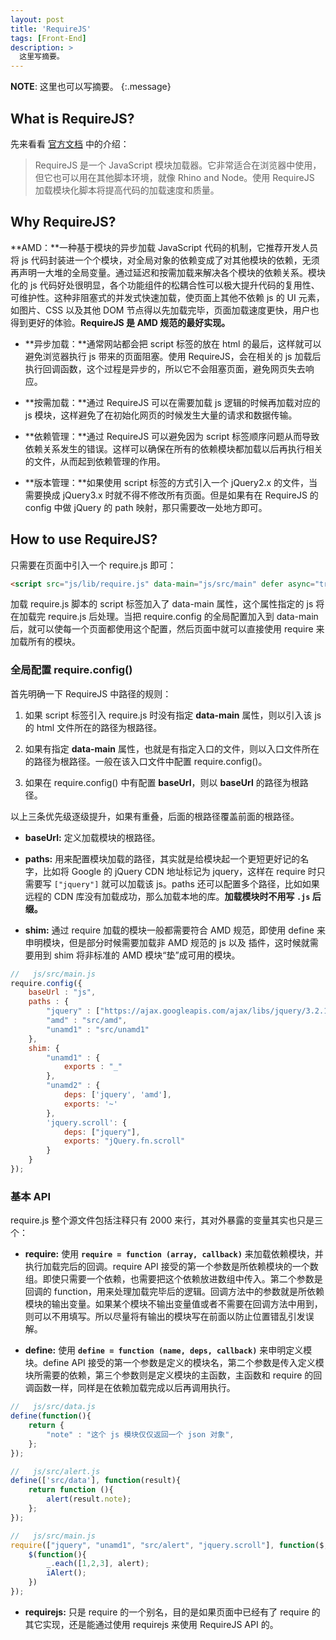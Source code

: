 ```yaml
---
layout: post
title: 'RequireJS'
tags: [Front-End]
description: >
  这里写摘要。
---
```


**NOTE**: 这里也可以写摘要。
{:.message}

## What is RequireJS?

先来看看 <a href="http://requirejs.org/" target="_blank">官方文档</a> 中的介绍：
> RequireJS 是一个 JavaScript 模块加载器。它非常适合在浏览器中使用，但它也可以用在其他脚本环境，就像 Rhino and Node。使用 RequireJS 加载模块化脚本将提高代码的加载速度和质量。

## Why RequireJS?

**AMD：**一种基于模块的异步加载 JavaScript 代码的机制，它推荐开发人员将 js 代码封装进一个个模块，对全局对象的依赖变成了对其他模块的依赖，无须再声明一大堆的全局变量。通过延迟和按需加载来解决各个模块的依赖关系。模块化的 js 代码好处很明显，各个功能组件的松耦合性可以极大提升代码的复用性、可维护性。这种非阻塞式的并发式快速加载，使页面上其他不依赖 js 的 UI 元素，如图片、CSS 以及其他 DOM 节点得以先加载完毕，页面加载速度更快，用户也得到更好的体验。**RequireJS 是 AMD 规范的最好实现。**

* **异步加载：**通常网站都会把 script 标签的放在 html 的最后，这样就可以避免浏览器执行 js 带来的页面阻塞。使用 RequireJS，会在相关的 js 加载后执行回调函数，这个过程是异步的，所以它不会阻塞页面，避免网页失去响应。

* **按需加载：**通过 RequireJS 可以在需要加载 js 逻辑的时候再加载对应的 js 模块，这样避免了在初始化网页的时候发生大量的请求和数据传输。

* **依赖管理：**通过 RequireJS 可以避免因为 script 标签顺序问题从而导致依赖关系发生的错误。这样可以确保在所有的依赖模块都加载以后再执行相关的文件，从而起到依赖管理的作用。

* **版本管理：**如果使用 script 标签的方式引入一个 jQuery2.x 的文件，当需要换成 jQuery3.x 时就不得不修改所有页面。但是如果有在 RequireJS 的 config 中做 jQuery 的 path 映射，那只需要改一处地方即可。

## How to use RequireJS?

只需要在页面中引入一个 require.js 即可：

```html
<script src="js/lib/require.js" data-main="js/src/main" defer async="true"></script>
```

加载 require.js 脚本的 script 标签加入了 data-main 属性，这个属性指定的 js 将在加载完 require.js 后处理。当把 require.config 的全局配置加入到 data-main 后，就可以使每一个页面都使用这个配置，然后页面中就可以直接使用 require 来加载所有的模块。

### 全局配置 require.config()

首先明确一下 RequireJS 中路径的规则：

1. 如果 script 标签引入 require.js 时没有指定 **data-main** 属性，则以引入该 js 的 html 文件所在的路径为根路径。

2. 如果有指定 **data-main** 属性，也就是有指定入口的文件，则以入口文件所在的路径为根路径。一般在该入口文件中配置 require.config()。

3. 如果在 require.config() 中有配置 **baseUrl**，则以 **baseUrl** 的路径为根路径。

以上三条优先级逐级提升，如果有重叠，后面的根路径覆盖前面的根路径。

* **baseUrl:** 定义加载模块的根路径。

* **paths:** 用来配置模块加载的路径，其实就是给模块起一个更短更好记的名字，比如将 Google 的 jQuery CDN 地址标记为 jquery，这样在 require 时只需要写 `["jquery"]` 就可以加载该 js。paths 还可以配置多个路径，比如如果远程的 CDN 库没有加载成功，那么加载本地的库。**加载模块时不用写  `.js` 后缀。**

* **shim:** 通过 require 加载的模块一般都需要符合 AMD 规范，即使用 define 来申明模块，但是部分时候需要加载非 AMD 规范的 js 以及 插件，这时候就需要用到 shim 将非标准的 AMD 模块“垫”成可用的模块。

```js
//   js/src/main.js
require.config({
    baseUrl : "js",
    paths : {
        "jquery" : ["https://ajax.googleapis.com/ajax/libs/jquery/3.2.1/jquery.min", "lib/jquery"],
        "amd" : "src/amd",
        "unamd1" : "src/unamd1"
    },
    shim: {
        "unamd1" : {
            exports : "_"
        },
        "unamd2" : {
            deps: ['jquery', 'amd'],
            exports: '~'
        },
        'jquery.scroll': {
            deps: ["jquery"],
            exports: "jQuery.fn.scroll"
        }
    }
});
```

### 基本 API

require.js 整个源文件包括注释只有 2000 来行，其对外暴露的变量其实也只是三个：

* **require:** 使用 **`require = function (array, callback)`** 来加载依赖模块，并执行加载完后的回调。require API 接受的第一个参数是所依赖模块的一个数组。即使只需要一个依赖，也需要把这个依赖放进数组中传入。第二个参数是回调的 function，用来处理加载完毕后的逻辑。回调方法中的参数就是所依赖模块的输出变量。如果某个模块不输出变量值或者不需要在回调方法中用到，则可以不用填写。所以尽量将有输出的模块写在前面以防止位置错乱引发误解。

* **define:** 使用 **`define = function (name, deps, callback)`** 来申明定义模块。define API 接受的第一个参数是定义的模块名，第二个参数是传入定义模块所需要的依赖，第三个参数则是定义模块的主函数，主函数和 require 的回调函数一样，同样是在依赖加载完成以后再调用执行。

```js
//   js/src/data.js
define(function(){
    return {
        "note" : "这个 js 模块仅仅返回一个 json 对象",
    };
});

//   js/src/alert.js
define(['src/data'], function(result){
    return function (){
        alert(result.note);
    };
});

//   js/src/main.js
require(["jquery", "unamd1", "src/alert", "jquery.scroll"], function($, _, iAlert){
    $(function(){
        _.each([1,2,3], alert);
        iAlert();
    })
});
```

* **requirejs:** 只是 require 的一个别名，目的是如果页面中已经有了 require 的其它实现，还是能通过使用 requirejs 来使用 RequireJS API 的。